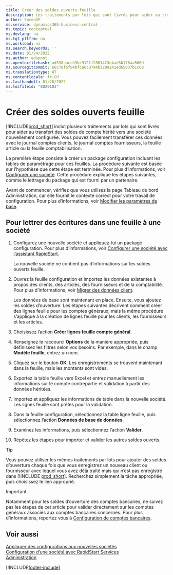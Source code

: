 ```yaml
---
title: Créer des soldes ouverts feuille
description: Les traitements par lots qui sont livrés pour aider au transfert des soldes de compte hérité vers une société nouvellement configurée. Vous pouvez facilement transférer ces données avec des validations de feuille.
author: SorenGP
ms.service: dynamics365-business-central
ms.topic: conceptual
ms.devlang: na
ms.tgt_pltfrm: na
ms.workload: na
ms.search.keywords: ''
ms.date: 01/24/2022
ms.author: edupont
ms.openlocfilehash: ad338aaccb9bc912ff2861423e4ad3b170aa566d
ms.sourcegitcommit: 66c78f6f04bfca6c0794b3299241ed65037b1c08
ms.translationtype: HT
ms.contentlocale: fr-CH
ms.lasthandoff: 01/26/2022
ms.locfileid: "8029103"
---
```

# <a name="create-journal-opening-balances"></a>Créer des soldes ouverts feuille

[!INCLUDE[prod_short](includes/prod_short.md)] inclut plusieurs traitements par lots qui sont livrés pour aider au transfert des soldes de compte hérité vers une société nouvellement configurée. Vous pouvez facilement transférer ces données avec le journal comptes clients, le journal comptes fournisseurs, la feuille article ou la feuille comptabilisation.

La première étape consiste à créer un package configuration incluant les tables de paramétrage pour ces feuilles. La procédure suivante est basée sur l’hypothèse que cette étape est terminée. Pour plus d’informations, voir [Configurer une société](admin-set-up-company-configuration.md). Cette procédure explique les étapes suivantes, comme le lettrage du package qui est fourni par un partenaire.  

Avant de commencer, vérifiez que vous utilisez la page Tableau de bord Administration, car elle fournit le contexte correct pour votre travail de configuration. Pour plus d’informations, voir [Modifier les paramètres de base](ui-change-basic-settings.md).

## <a name="to-apply-the-entries-in-a-journal-to-a-new-company"></a>Pour lettrer des écritures dans une feuille à une société

1. Configurez une nouvelle société et appliquez-lui un package configuration. Pour plus d’informations, voir [Configurer une société avec l’assistant RapidStart](admin-how-to-configure-a-company-with-the-rapidstart-wizard.md).  

    La nouvelle société ne contient pas d’informations sur les soldes ouverts feuille.  

2. Ouvrez la feuille configuration et importez les données existantes à propos des clients, des articles, des fournisseurs et de la comptabilité. Pour plus d’informations, voir [Migrer des données client](admin-migrate-customer-data.md).  

    Les données de base sont maintenant en place. Ensuite, vous ajoutez les soldes d’ouverture. Les étapes suivantes décrivent comment créer des lignes feuille pour les comptes généraux, mais la même procédure s’applique à la création de lignes feuille pour les clients, les fournisseurs et les articles.  
3. Choisissez l’action **Créer lignes feuille compte général**.  
4. Renseignez le raccourci **Options** de la manière appropriée, puis définissez les filtres selon vos besoins. Par exemple, dans le champ **Modèle feuille**, entrez un nom.  
5. Cliquez sur le bouton **OK**. Les enregistrements se trouvent maintenant dans la feuille, mais les montants sont vides.  
6. Exportez la table feuille vers Excel et entrez manuellement les informations sur le compte contrepartie et validation à partir des données héritées.
7. Importez et appliquez les informations de table dans la nouvelle société. Les lignes feuille sont prêtes pour la validation.  
8. Dans la feuille configuration, sélectionnez la table ligne feuille, puis sélectionnez l’action **Données de base de données**.  
9. Examinez les informations, puis sélectionnez l’action **Valider**.  
10. Répétez les étapes pour importer et valider les autres soldes ouverts.  

> [!TIP]
> Vous pouvez utiliser les mêmes traitements par lots pour ajouter des soldes d’ouverture chaque fois que vous enregistrez un nouveau client ou fournisseur avec lequel vous avez déjà traité mais qui n’est pas enregistré dans [!INCLUDE [prod_short](includes/prod_short.md)]. Recherchez simplement la tâche appropriée, puis choisissez le lien approprié.

> [!IMPORTANT]
> Notamment pour les soldes d’ouverture des comptes bancaires, ne suivez pas les étapes de cet article pour valider directement sur les comptes généraux associés aux comptes bancaires concernés. Pour plus d’informations, reportez vous à [Configuration de comptes bancaires](bank-how-setup-bank-accounts.md).  

## <a name="see-also"></a>Voir aussi

[Appliquer des configurations aux nouvelles sociétés](admin-apply-configuration-to-new-companies.md)  
[Configuration d’une société avec RapidStart Services](admin-set-up-a-company-with-rapidstart.md)  
[Administration](admin-setup-and-administration.md)  


[!INCLUDE[footer-include](includes/footer-banner.md)]